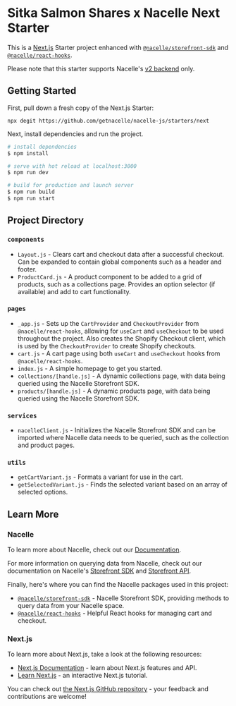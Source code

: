 # Sitka Salmon Shares x Nacelle Next Starter

This is a [Next.js](https://nextjs.org/) Starter project enhanced with [`@nacelle/storefront-sdk`](https://www.npmjs.com/package/@nacelle/storefront-sdk) and [`@nacelle/react-hooks`](https://github.com/getnacelle/nacelle-react/tree/main/packages/react-hooks).

Please note that this starter supports Nacelle's [v2 backend](https://dashboard.nacelle.com) only.

## Getting Started

First, pull down a fresh copy of the Next.js Starter:

```
npx degit https://github.com/getnacelle/nacelle-js/starters/next
```

Next, install dependencies and run the project.

```bash
# install dependencies
$ npm install

# serve with hot reload at localhost:3000
$ npm run dev

# build for production and launch server
$ npm run build
$ npm run start
```

## Project Directory

### `components`

- `Layout.js` - Clears cart and checkout data after a successful checkout. Can be expanded to contain global components such as a header and footer.
- `ProductCard.js` - A product component to be added to a grid of products, such as a collections page. Provides an option selector (if available) and add to cart functionality.

### `pages`

- `_app.js` - Sets up the `CartProvider` and `CheckoutProvider` from `@nacelle/react-hooks`, allowing for `useCart` and `useCheckout` to be used throughout the project. Also creates the Shopify Checkout client, which is used by the `CheckoutProvider` to create Shopify checkouts.
- `cart.js` - A cart page using both `useCart` and `useCheckout` hooks from `@nacelle/react-hooks`.
- `index.js` - A simple homepage to get you started.
- `collections/[handle.js]` - A dynamic collections page, with data being queried using the Nacelle Storefront SDK.
- `products/[handle.js]` - A dynamic products page, with data being queried using the Nacelle Storefront SDK.

### `services`

- `nacelleClient.js` - Initializes the Nacelle Storefront SDK and can be imported where Nacelle data needs to be queried, such as the collection and product pages.

### `utils`

- `getCartVariant.js` - Formats a variant for use in the cart.
- `getSelectedVariant.js` - Finds the selected variant based on an array of selected options.

## Learn More

### Nacelle

To learn more about Nacelle, check out our [Documentation](https://nacelle.com/docs).

For more information on querying data from Nacelle, check out our documentation on Nacelle's [Storefront SDK](https://nacelle.com/docs/querying-data/storefront-sdk) and [Storefront API](https://nacelle.com/docs/querying-data/storefront-api).

Finally, here's where you can find the Nacelle packages used in this project:

- [`@nacelle/storefront-sdk`](https://www.npmjs.com/package/@nacelle/storefront-sdk) - Nacelle Storefront SDK, providing methods to query data from your Nacelle space.
- [`@nacelle/react-hooks`](https://github.com/getnacelle/nacelle-react/tree/main/packages/react-hooks) - Helpful React hooks for managing cart and checkout.

### Next.js

To learn more about Next.js, take a look at the following resources:

- [Next.js Documentation](https://nextjs.org/docs) - learn about Next.js features and API.
- [Learn Next.js](https://nextjs.org/learn) - an interactive Next.js tutorial.

You can check out [the Next.js GitHub repository](https://github.com/vercel/next.js/) - your feedback and contributions are welcome!
